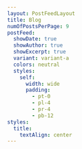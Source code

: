 ```yaml
---
layout: PostFeedLayout
title: Blog
numOfPostsPerPage: 9
postFeed:
  showDate: true
  showAuthor: true
  showExcerpt: true
  variant: variant-a
  colors: neutral
  styles:
    self:
      width: wide
      padding:
        - pt-0
        - pl-4
        - pr-4
        - pb-12
styles:
  title:
    textAlign: center
---
```

